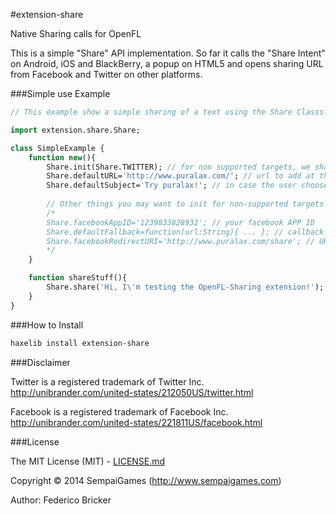 #extension-share

Native Sharing calls for OpenFL

This is a simple "Share" API implementation. So far it calls the "Share Intent" on Android, iOS and BlackBerry, a popup on HTML5 and opens sharing URL from Facebook and Twitter on other platforms.

###Simple use Example

```haxe
// This example show a simple sharing of a text using the Share Classs.

import extension.share.Share;

class SimpleExample {
	function new(){
		Share.init(Share.TWITTER); // for non supported targets, we share on Twitter (you can also use Share.FACEBOOK)
		Share.defaultURL='http://www.puralax.com/'; // url to add at the end of each share (optional).
		Share.defaultSubject='Try puralax!'; // in case the user choose to share by email, set the subject.
		
		// Other things you may want to init for non-supported targets
		/*
		Share.facebookAppID='1239833828932'; // your facebook APP ID
		Share.defaultFallback=function(url:String){ ... }; // callback function (in case you want to open the share URL yourself).
		Share.facebookRedirectURI='http://www.puralax.com/share'; // URL to go after sharing on facebook.
		*/
	}

	function shareStuff(){
		Share.share('Hi, I\'m testing the OpenFL-Sharing extension!');
	}
}

```

###How to Install

```bash
haxelib install extension-share
```

###Disclaimer

Twitter is a registered trademark of Twitter Inc.
http://unibrander.com/united-states/212050US/twitter.html

Facebook is a registered trademark of Facebook Inc.
http://unibrander.com/united-states/221811US/facebook.html

###License

The MIT License (MIT) - [LICENSE.md](LICENSE.md)

Copyright &copy; 2014 SempaiGames (http://www.sempaigames.com)

Author: Federico Bricker
